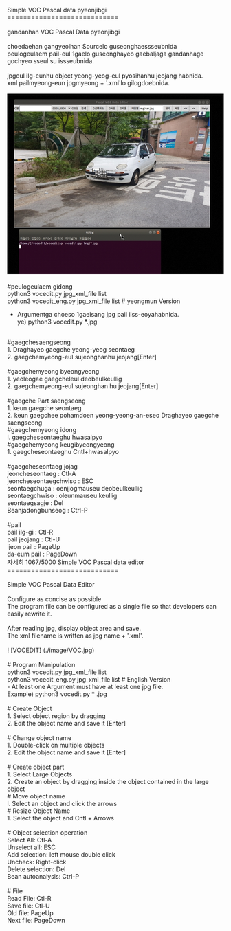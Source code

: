 Simple VOC Pascal data pyeonjibgi <br>
============================<br>
<br>
gandanhan VOC Pascal Data pyeonjibgi<br>
<br>
choedaehan gangyeolhan Sourcelo guseonghaessseubnida<br>
peulogeulaem pail-eul 1gaelo guseonghayeo gaebaljaga gandanhage gochyeo sseul su issseubnida.<br>
<br>
jpgeul ilg-eunhu object yeong-yeog-eul pyosihanhu jeojang habnida.<br>
xml pailmyeong-eun  jpgmyeong + '.xml'lo gilogdoebnida.<br>
<br>
![VOCEDIT](./image/VOC.jpg)<br>
<br>
#peulogeulaem gidong<br>
  python3 vocedit.py  jpg_xml_file list <br>
  python3 vocedit_eng.py  jpg_xml_file list # yeongmun Version<br>
  - Argumentga choeso 1gaeisang jpg pail iiss-eoyahabnida.<br>
 ye) python3 vocedit.py *.jpg<br>
<br>
#gaegchesaengseong<br>
 1. Draghayeo gaegche yeong-yeog seontaeg<br>
 2. gaegchemyeong-eul sujeonghanhu jeojang[Enter]<br>
<br>
#gaegchemyeong byeongyeong<br>
 1. yeoleogae gaegcheleul deobeulkeullig<br>
 2. gaegchemyeong-eul sujeonghan hu jeojang[Enter]<br>
<br>
#gaegche Part saengseong<br>
 1. keun gaegche seontaeg <br>
 2. keun gaegchee pohamdoen yeong-yeong-an-eseo Draghayeo gaegche saengseong<br>
#gaegchemyeong idong<br>
 l. gaegcheseontaeghu hwasalpyo<br>
#gaegchemyeong keugibyeongyeong<br>
 1. gaegcheseontaeghu Cntl+hwasalpyo<br>
<br>
#gaegcheseontaeg jojag<br>
    jeoncheseontaeg    : Ctl-A <br>
    jeoncheseontaegchwiso : ESC  <br>
    seontaegchuga  : oenjjogmauseu deobeulkeullig <br>
    seontaegchwiso  : oleunmauseu keullig <br>
    seontaegsagje     : Del    <br>
    Beanjadongbunseog : Ctrl-P<br>
    <br>
#pail<br>
    pail ilg-gi : Ctl-R      <br>
    pail jeojang : Ctl-U      <br>
    ijeon pail : PageUp     <br>
    da-eum pail : PageDown   <br>
자세히
1067/5000
Simple VOC Pascal data editor <br>
============================ <br>
<br>
Simple VOC Pascal Data Editor <br>
<br>
Configure as concise as possible <br>
The program file can be configured as a single file so that developers can easily rewrite it. <br>
<br>
After reading jpg, display object area and save. <br>
The xml filename is written as jpg name + '.xml'. <br>
<br>
! [VOCEDIT] (./image/VOC.jpg) <br>
<br>
# Program Manipulation <br>
  python3 vocedit.py jpg_xml_file list <br>
  python3 vocedit_eng.py jpg_xml_file list # English Version <br>
  - At least one Argument must have at least one jpg file. <br>
 Example) python3 vocedit.py * .jpg <br>
<br>
# Create Object <br>
 1. Select object region by dragging <br>
 2. Edit the object name and save it [Enter] <br>
<br>
# Change object name <br>
 1. Double-click on multiple objects <br>
 2. Edit the object name and save it [Enter] <br>
<br>
# Create object part <br>
 1. Select Large Objects <br>
 2. Create an object by dragging inside the object contained in the large object <br>
# Move object name <br>
 l. Select an object and click the arrows <br>
# Resize Object Name <br>
 1. Select the object and Cntl + Arrows <br>
<br>
# Object selection operation <br>
    Select All: Ctl-A <br>
    Unselect all: ESC <br>
    Add selection: left mouse double click <br>
    Uncheck: Right-click <br>
    Delete selection: Del <br>
    Bean autoanalysis: Ctrl-P <br>
    <br>
# File <br>
    Read File: Ctl-R <br>
    Save file: Ctl-U <br>
    Old file: PageUp <br>
    Next file: PageDown <br>
